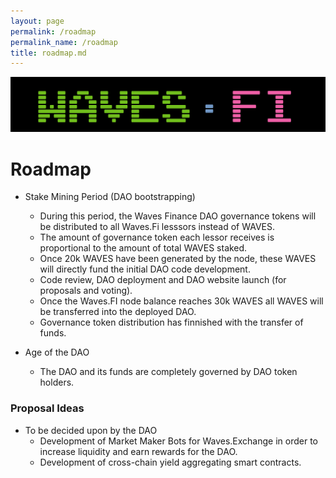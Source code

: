 ```yaml
---
layout: page
permalink: /roadmap
permalink_name: /roadmap
title: roadmap.md
---
```

<img src="assets/wavesfilogo.png" class="detail_header">

# Roadmap

- Stake Mining Period (DAO bootstrapping)
  * During this period, the Waves Finance DAO governance tokens will be distributed to all Waves.Fi lesssors instead of WAVES.
  * The amount of governance token each lessor receives is proportional to the amount of total WAVES staked.
  * Once 20k WAVES have been generated by the node, these WAVES will directly fund the 
   initial DAO code development.
  * Code review, DAO deployment and DAO website launch (for proposals and voting).
  * Once the Waves.FI node balance reaches 30k WAVES all WAVES will be transferred into the deployed DAO.
  * Governance token distribution has finnished with the transfer of funds.
  
- Age of the DAO
  * The DAO and its funds are completely governed by DAO token holders.
  

### Proposal Ideas

- To be decided upon by the DAO
  * Development of Market Maker Bots for Waves.Exchange in order to increase liquidity 
   and earn rewards for the DAO.
   * Development of cross-chain yield aggregating smart contracts.
 
